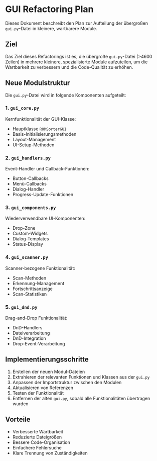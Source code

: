 # GUI Refactoring Plan

Dieses Dokument beschreibt den Plan zur Aufteilung der übergroßen `gui.py`-Datei in kleinere, wartbarere Module.

## Ziel

Das Ziel dieses Refactorings ist es, die übergroße `gui.py`-Datei (>4600 Zeilen) in mehrere kleinere, spezialisierte Module aufzuteilen, um die Wartbarkeit zu verbessern und die Code-Qualität zu erhöhen.

## Neue Modulstruktur

Die `gui.py`-Datei wird in folgende Komponenten aufgeteilt:

### 1. `gui_core.py`

Kernfunktionalität der GUI-Klasse:

- Hauptklasse `ROMSorterGUI`
- Basis-Initialisierungsmethoden
- Layout-Management
- UI-Setup-Methoden

### 2. `gui_handlers.py`

Event-Handler und Callback-Funktionen:

- Button-Callbacks
- Menü-Callbacks
- Dialog-Handler
- Progress-Update-Funktionen

### 3. `gui_components.py`

Wiederverwendbare UI-Komponenten:

- Drop-Zone
- Custom-Widgets
- Dialog-Templates
- Status-Display

### 4. `gui_scanner.py`

Scanner-bezogene Funktionalität:

- Scan-Methoden
- Erkennung-Management
- Fortschrittsanzeige
- Scan-Statistiken

### 5. `gui_dnd.py`

Drag-and-Drop Funktionalität:

- DnD-Handlers
- Dateiverarbeitung
- DnD-Integration
- Drop-Event-Verarbeitung

## Implementierungsschritte

1. Erstellen der neuen Modul-Dateien
2. Extrahieren der relevanten Funktionen und Klassen aus der `gui.py`
3. Anpassen der Importstruktur zwischen den Modulen
4. Aktualisieren von Referenzen
5. Testen der Funktionalität
6. Entfernen der alten `gui.py`, sobald alle Funktionalitäten übertragen wurden

## Vorteile

- Verbesserte Wartbarkeit
- Reduzierte Dateigrößen
- Bessere Code-Organisation
- Einfachere Fehlersuche
- Klare Trennung von Zuständigkeiten
